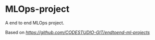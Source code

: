 # MLOps-project
A end to end MLOps project.

Based on _https://github.com/CODESTUDIO-GIT/endtoend-ml-projects_
